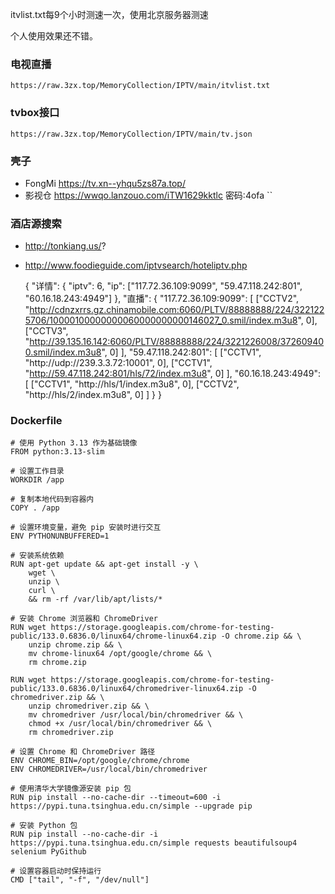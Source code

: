 itvlist.txt每9个小时测速一次，使用北京服务器测速

个人使用效果还不错。

### 电视直播
    https://raw.3zx.top/MemoryCollection/IPTV/main/itvlist.txt
### tvbox接口
    https://raw.3zx.top/MemoryCollection/IPTV/main/tv.json

### 壳子
- FongMi  https://tv.xn--yhqu5zs87a.top/
- 影视仓 https://wwqo.lanzouo.com/iTW1629kktlc 密码:4ofa
``
### 酒店源搜索

- http://tonkiang.us/?
- http://www.foodieguide.com/iptvsearch/hoteliptv.php





    {
        "详情": {
            "iptv": 6,
            "ip": ["117.72.36.109:9099", "59.47.118.242:801", "60.16.18.243:4949"]
        },
        "直播": {
            "117.72.36.109:9099": [
                ["CCTV2", "http://cdnzxrrs.gz.chinamobile.com:6060/PLTV/88888888/224/3221225706/10000100000000060000000000146027_0.smil/index.m3u8", 0],
                ["CCTV3", "http://39.135.16.142:6060/PLTV/88888888/224/3221226008/372609400.smil/index.m3u8", 0]
            ],
            "59.47.118.242:801": [
                ["CCTV1", "http://udp://239.3.3.72:10001", 0],
                ["CCTV1", "http://59.47.118.242:801/hls/72/index.m3u8", 0]
            ],
            "60.16.18.243:4949": [
                ["CCTV1", "http://hls/1/index.m3u8", 0],
                ["CCTV2", "http://hls/2/index.m3u8", 0]
            ]
        }
    }

### Dockerfile 

```
# 使用 Python 3.13 作为基础镜像
FROM python:3.13-slim

# 设置工作目录
WORKDIR /app

# 复制本地代码到容器内
COPY . /app

# 设置环境变量，避免 pip 安装时进行交互
ENV PYTHONUNBUFFERED=1

# 安装系统依赖
RUN apt-get update && apt-get install -y \
    wget \
    unzip \
    curl \
    && rm -rf /var/lib/apt/lists/*

# 安装 Chrome 浏览器和 ChromeDriver
RUN wget https://storage.googleapis.com/chrome-for-testing-public/133.0.6836.0/linux64/chrome-linux64.zip -O chrome.zip && \
    unzip chrome.zip && \
    mv chrome-linux64 /opt/google/chrome && \
    rm chrome.zip

RUN wget https://storage.googleapis.com/chrome-for-testing-public/133.0.6836.0/linux64/chromedriver-linux64.zip -O chromedriver.zip && \
    unzip chromedriver.zip && \
    mv chromedriver /usr/local/bin/chromedriver && \
    chmod +x /usr/local/bin/chromedriver && \
    rm chromedriver.zip

# 设置 Chrome 和 ChromeDriver 路径
ENV CHROME_BIN=/opt/google/chrome/chrome
ENV CHROMEDRIVER=/usr/local/bin/chromedriver

# 使用清华大学镜像源安装 pip 包
RUN pip install --no-cache-dir --timeout=600 -i https://pypi.tuna.tsinghua.edu.cn/simple --upgrade pip

# 安装 Python 包
RUN pip install --no-cache-dir -i https://pypi.tuna.tsinghua.edu.cn/simple requests beautifulsoup4 selenium PyGithub

# 设置容器启动时保持运行
CMD ["tail", "-f", "/dev/null"]

```
